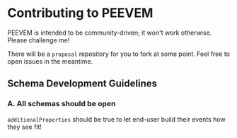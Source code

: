 # Contributing to PEEVEM

PEEVEM is intended to be community-driven; it won't work otherwise. Please challenge me!

There will be a `proposal` repository for you to fork at some point. Feel free to open issues in the meantime.

## Schema Development Guidelines

### A. All schemas should be open

`additionalProperties` should be true to let end-user build their events how they see fit!